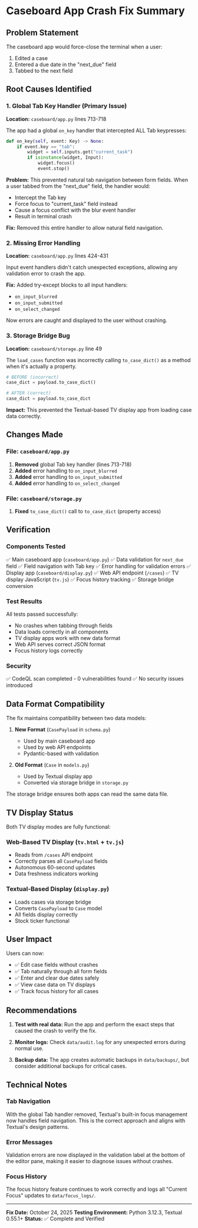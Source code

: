 # Caseboard App Crash Fix Summary

## Problem Statement

The caseboard app would force-close the terminal when a user:
1. Edited a case
2. Entered a due date in the "next_due" field
3. Tabbed to the next field

## Root Causes Identified

### 1. Global Tab Key Handler (Primary Issue)
**Location:** `caseboard/app.py` lines 713-718

The app had a global `on_key` handler that intercepted ALL Tab keypresses:

```python
def on_key(self, event: Key) -> None:
    if event.key == "tab":
        widget = self.inputs.get("current_task")
        if isinstance(widget, Input):
            widget.focus()
            event.stop()
```

**Problem:** This prevented natural tab navigation between form fields. When a user tabbed from the "next_due" field, the handler would:
- Intercept the Tab key
- Force focus to "current_task" field instead
- Cause a focus conflict with the blur event handler
- Result in terminal crash

**Fix:** Removed this entire handler to allow natural field navigation.

### 2. Missing Error Handling
**Location:** `caseboard/app.py` lines 424-431

Input event handlers didn't catch unexpected exceptions, allowing any validation error to crash the app.

**Fix:** Added try-except blocks to all input handlers:
- `on_input_blurred`
- `on_input_submitted`
- `on_select_changed`

Now errors are caught and displayed to the user without crashing.

### 3. Storage Bridge Bug
**Location:** `caseboard/storage.py` line 49

The `load_cases` function was incorrectly calling `to_case_dict()` as a method when it's actually a property.

```python
# BEFORE (incorrect)
case_dict = payload.to_case_dict()

# AFTER (correct)
case_dict = payload.to_case_dict
```

**Impact:** This prevented the Textual-based TV display app from loading case data correctly.

## Changes Made

### File: `caseboard/app.py`
1. **Removed** global Tab key handler (lines 713-718)
2. **Added** error handling to `on_input_blurred`
3. **Added** error handling to `on_input_submitted`
4. **Added** error handling to `on_select_changed`

### File: `caseboard/storage.py`
1. **Fixed** `to_case_dict()` call to `to_case_dict` (property access)

## Verification

### Components Tested
✅ Main caseboard app (`caseboard/app.py`)
✅ Data validation for `next_due` field
✅ Field navigation with Tab key
✅ Error handling for validation errors
✅ Display app (`caseboard/display.py`)
✅ Web API endpoint (`/cases`)
✅ TV display JavaScript (`tv.js`)
✅ Focus history tracking
✅ Storage bridge conversion

### Test Results
All tests passed successfully:
- No crashes when tabbing through fields
- Data loads correctly in all components
- TV display apps work with new data format
- Web API serves correct JSON format
- Focus history logs correctly

### Security
✅ CodeQL scan completed - 0 vulnerabilities found
✅ No security issues introduced

## Data Format Compatibility

The fix maintains compatibility between two data models:

1. **New Format** (`CasePayload` in `schema.py`)
   - Used by main caseboard app
   - Used by web API endpoints
   - Pydantic-based with validation

2. **Old Format** (`Case` in `models.py`)
   - Used by Textual display app
   - Converted via storage bridge in `storage.py`

The storage bridge ensures both apps can read the same data file.

## TV Display Status

Both TV display modes are fully functional:

### Web-Based TV Display (`tv.html` + `tv.js`)
- Reads from `/cases` API endpoint
- Correctly parses all `CasePayload` fields
- Autonomous 60-second updates
- Data freshness indicators working

### Textual-Based Display (`display.py`)
- Loads cases via storage bridge
- Converts `CasePayload` to `Case` model
- All fields display correctly
- Stock ticker functional

## User Impact

Users can now:
- ✅ Edit case fields without crashes
- ✅ Tab naturally through all form fields
- ✅ Enter and clear due dates safely
- ✅ View case data on TV displays
- ✅ Track focus history for all cases

## Recommendations

1. **Test with real data:** Run the app and perform the exact steps that caused the crash to verify the fix.

2. **Monitor logs:** Check `data/audit.log` for any unexpected errors during normal use.

3. **Backup data:** The app creates automatic backups in `data/backups/`, but consider additional backups for critical cases.

## Technical Notes

### Tab Navigation
With the global Tab handler removed, Textual's built-in focus management now handles field navigation. This is the correct approach and aligns with Textual's design patterns.

### Error Messages
Validation errors are now displayed in the validation label at the bottom of the editor pane, making it easier to diagnose issues without crashes.

### Focus History
The focus history feature continues to work correctly and logs all "Current Focus" updates to `data/focus_logs/`.

---

**Fix Date:** October 24, 2025
**Testing Environment:** Python 3.12.3, Textual 0.55.1+
**Status:** ✅ Complete and Verified
